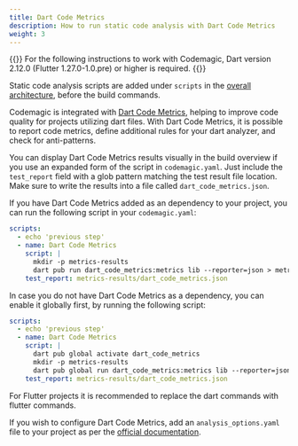```yaml
---
title: Dart Code Metrics
description: How to run static code analysis with Dart Code Metrics
weight: 3
---
```


{{<notebox>}}
For the following instructions to work with Codemagic, Dart version 2.12.0 (Flutter 1.27.0-1.0.pre) or higher is required.
{{</notebox>}}

Static code analysis scripts are added under `scripts` in the [overall architecture](../getting-started/yaml#template), before the build commands.

Codemagic is integrated with [Dart Code Metrics](https://pub.dev/packages/dart_code_metrics), helping to improve code quality for projects utilizing dart files. With Dart Code Metrics, it is possible to report code metrics, define additional rules for your dart analyzer, and check for anti-patterns.

You can display Dart Code Metrics results visually in the build overview if you use an expanded form of the script in `codemagic.yaml`. Just include the `test_report` field with a glob pattern matching the test result file location. Make sure to write the results into a file called `dart_code_metrics.json`.

If you have Dart Code Metrics added as an dependency to your project, you can run the following script in your `codemagic.yaml`:

```yaml
scripts:
  - echo 'previous step'
  - name: Dart Code Metrics
    script: |
      mkdir -p metrics-results
      dart pub run dart_code_metrics:metrics lib --reporter=json > metrics-results/dart_code_metrics.json
    test_report: metrics-results/dart_code_metrics.json
```

In case you do not have Dart Code Metrics as a dependency, you can enable it globally first, by running the following script:

```yaml
scripts:
  - echo 'previous step'
  - name: Dart Code Metrics
    script: |
      dart pub global activate dart_code_metrics
      mkdir -p metrics-results
      dart pub global run dart_code_metrics:metrics lib --reporter=json > metrics-results/dart_code_metrics.json
    test_report: metrics-results/dart_code_metrics.json
```

For Flutter projects it is recommended to replace the dart commands with flutter commands.

If you wish to configure Dart Code Metrics, add an `analysis_options.yaml` file to your project as per the [official documentation](https://dartcodemetrics.dev/docs/getting-started/configuration).
